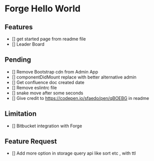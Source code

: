 # Forge Hello World

## Features
- [] get started page from readme file
- [] Leader Board

## Pending
- [] Remove Bootstrap cdn from Admin App
- [] componentDidMount replace with better alternative admin
- [] Get confluence doc created date
- [] Remove eslintrc file
- [] snake move after some seconds
- [] Give credit to https://codepen.io/sfaedo/pen/qBOEBG in readme

## Limitation
- [] Bitbucket integration with Forge

## Feature Request
- [] Add more option in storage query api like sort etc , with ttl
